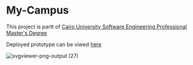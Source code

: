 # My-Campus


This project is partt of [Cairo University Software Engineering Professional Master's Degree](https://github.com/astral-fate/Cairo-University-Software-Engineering-Professional-Master-s-Degree/blob/main/README.md)


Deployed prototype can be viwed [here](https://astral-fate.github.io/My-Campus/)

![svgviewer-png-output (27)](https://github.com/user-attachments/assets/e9abf17a-057c-4af2-8ceb-1b28baaaf72a)
